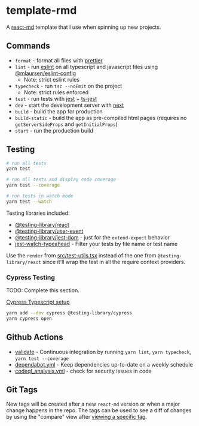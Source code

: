 # template-rmd

A [react-md] template that I use when spinning up new projects.

## Commands

- `format` - format all files with [prettier]
- `lint` - run [eslint] on all typescript and javascript files using
  [@mlaursen/eslint-config]
  - Note: strict eslint rules
- `typecheck` - run `tsc --noEmit` on the project
  - Note: strict rules enforced
- `test` - run tests with [jest] + [ts-jest]
- `dev` - start the development server with [next]
- `build` - build the app for production
- `build-static` - build the app as pre-compiled html pages (requires no
  `getServerSideProps` and `getInitialProps`)
- `start` - run the production build

## Testing

```sh
# run all tests
yarn test

# run all tests and display code coverage
yarn test --coverage

# run tests in watch mode
yarn test --watch
```

Testing libraries included:

- [@testing-library/react]
- [@testing-library/user-event]
- [@testing-library/jest-dom] - just for the `extend-expect` behavior
- [jest-watch-typeahead] - Filter your tests by file name or test name

Use the `render` from [src/test-utils.tsx](./src/test-utils.tsx) instead of the
one from `@testing-library/react` since it'll wrap the test in all the require
context providers.

### Cypress Testing

TODO: Complete this section.

[Cypress Typescript setup](https://docs.cypress.io/guides/tooling/typescript-support#Install-TypeScript)

```sh
yarn add --dev cypress @testing-library/cypress
yarn cypress open
```

## Github Actions

- [validate](./.github/workflows/validate.yml) - Continuous integration by
  running `yarn lint`, `yarn typecheck`, `yarn test --coverage`
- [dependabot.yml](./.github/dependabot.yml) - Keep dependencies up-to-date on a
  weekly schedule
- [codeql_analysis.yml](./.github/workflows/codeql_analysis.yml) - check for
  security issues in code

## Git Tags

New tags will be created after a new `react-md` version or when a major change
happens in the repo. The tags can be used to see a diff of changes by using the
"compare" view after
[viewing a specific tag](https://github.com/mlaursen/template-rmd/tags).

[prettier]: https://prettier.io
[react-md]: https://react-md.dev
[husky]: https://typicode.github.io/husky/#/
[lint-staged]: https://github.com/okonet/lint-staged
[eslint]: https://github.com/eslint/eslint
[jest]: https://jestjs.io/
[ts-jest]: https://github.com/kulshekhar/ts-jest
[next]: https://nextjs.org/
[@mlaursen/eslint-config]: https://github.com/mlaursen/eslint-config
[@testing-library/react]:
  https://github.com/testing-library/react-testing-library
[@testing-library/jest-dom]: https://github.com/testing-library/jest-dom
[@testing-library/user-event]: https://github.com/testing-library/user-event
[jest-watch-typeahead]: https://github.com/jest-community/jest-watch-typeahead
